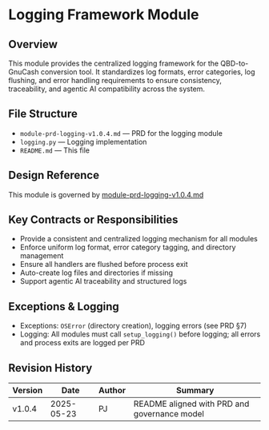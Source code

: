 # Logging Framework Module

## Overview
This module provides the centralized logging framework for the QBD-to-GnuCash conversion tool. It standardizes log formats, error categories, log flushing, and error handling requirements to ensure consistency, traceability, and agentic AI compatibility across the system.

## File Structure
- `module-prd-logging-v1.0.4.md` — PRD for the logging module
- `logging.py` — Logging implementation
- `README.md` — This file

## Design Reference
This module is governed by [module-prd-logging-v1.0.4.md](./module-prd-logging-v1.0.4.md)

## Key Contracts or Responsibilities
- Provide a consistent and centralized logging mechanism for all modules
- Enforce uniform log format, error category tagging, and directory management
- Ensure all handlers are flushed before process exit
- Auto-create log files and directories if missing
- Support agentic AI traceability and structured logs

## Exceptions & Logging
- Exceptions: `OSError` (directory creation), logging errors (see PRD §7)
- Logging: All modules must call `setup_logging()` before logging; all errors and process exits are logged per PRD


## Revision History  
| Version | Date       | Author | Summary                           
|---------|------------|--------|--------------------------------- 
| v1.0.4  | 2025-05-23 | PJ     | README aligned with PRD and governance model
